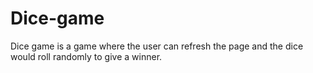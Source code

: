# Dice-game
Dice game is a game where the user can refresh the page and the dice would roll randomly to give a winner.

